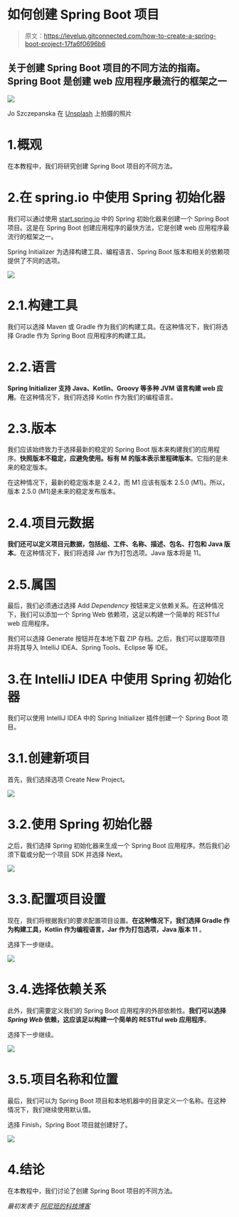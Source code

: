# 如何创建 Spring Boot 项目

> 原文：<https://levelup.gitconnected.com/how-to-create-a-spring-boot-project-17fa6f0696b6>

## 关于创建 Spring Boot 项目的不同方法的指南。Spring Boot 是创建 web 应用程序最流行的框架之一

![](img/631982bb67df20450cc4d04b7bc7e2b3.png)

Jo Szczepanska 在 [Unsplash](https://unsplash.com?utm_source=medium&utm_medium=referral) 上拍摄的照片

# 1.概观

在本教程中，我们将研究创建 Spring Boot 项目的不同方法。

# 2.在 spring.io 中使用 Spring 初始化器

我们可以通过使用 [start.spring.io](http://start.spring.io) 中的 Spring 初始化器来创建一个 Spring Boot 项目。这是在 Spring Boot 创建应用程序的最快方法，它是创建 web 应用程序最流行的框架之一。

Spring Initializer 为选择构建工具、编程语言、Spring Boot 版本和相关的依赖项提供了不同的选项。

![](img/f36f5c1cf08b00aaad673d7f7cbaf999.png)

# 2.1.构建工具

我们可以选择 Maven 或 Gradle 作为我们的构建工具。在这种情况下，我们将选择 Gradle 作为 Spring Boot 应用程序的构建工具。

# 2.2.语言

**Spring Initializer 支持 Java、Kotlin、Groovy 等多种 JVM 语言构建 web 应用**。在这种情况下，我们将选择 Kotlin 作为我们的编程语言。

# 2.3.版本

我们应该始终致力于选择最新的稳定的 Spring Boot 版本来构建我们的应用程序。**快照版本不稳定，应避免使用。标有 M 的版本表示里程碑版本**。它指的是未来的稳定版本。

在这种情况下，最新的稳定版本是 2.4.2，而 M1 应该有版本 2.5.0 (M1)。所以，版本 2.5.0 (M1)是未来的稳定发布版本。

# 2.4.项目元数据

**我们还可以定义项目元数据，包括组、工件、名称、描述、包名、打包和 Java 版本**。在这种情况下，我们将选择 Jar 作为打包选项。Java 版本将是 11。

# 2.5.属国

最后，我们必须通过选择 Add *Dependency* 按钮来定义依赖关系。在这种情况下，我们可以添加一个 Spring Web 依赖项，这足以构建一个简单的 RESTful web 应用程序。

我们可以选择 Generate 按钮并在本地下载 ZIP 存档。之后，我们可以提取项目并将其导入 IntelliJ IDEA、Spring Tools、Eclipse 等 IDE。

# 3.在 IntelliJ IDEA 中使用 Spring 初始化器

我们可以使用 IntelliJ IDEA 中的 Spring Initializer 插件创建一个 Spring Boot 项目。

# 3.1.创建新项目

首先，我们选择选项 Create New Project。

![](img/2773f0230949fa6406f77eee0278fe79.png)

# 3.2.使用 Spring 初始化器

之后，我们选择 Spring 初始化器来生成一个 Spring Boot 应用程序。然后我们必须下载或分配一个项目 SDK 并选择 Next。

![](img/601f1522213c4b15c00b1d9f76872aad.png)

# 3.3.配置项目设置

现在，我们将根据我们的要求配置项目设置。**在这种情况下，我们选择 Gradle 作为构建工具，Kotlin 作为编程语言，Jar 作为打包选项，Java 版本 11** 。

选择下一步继续。

![](img/53e84f495962529a18a852b11cd650d9.png)

# 3.4.选择依赖关系

此外，我们需要定义我们的 Spring Boot 应用程序的外部依赖性。**我们可以选择 *Spring Web* 依赖，这应该足以构建一个简单的 RESTful web 应用程序**。

选择下一步继续。

![](img/f7b0a0604e32d2c96e93a8bf475817bb.png)

# 3.5.项目名称和位置

最后，我们可以为 Spring Boot 项目和本地机器中的目录定义一个名称。在这种情况下，我们继续使用默认值。

选择 Finish，Spring Boot 项目就创建好了。

![](img/6e8cb26c3b19ca5b33409fe14bbdd46e.png)

# 4.结论

在本教程中，我们讨论了创建 Spring Boot 项目的不同方法。

*最初发表于* [*阿尼班的科技博客*](https://theanirban.dev)